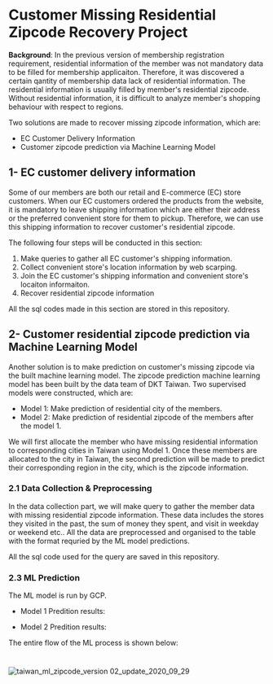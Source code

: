 # Customer Missing Residential Zipcode Recovery Project

**Background**: In the previous version of membership registration requirement, residential information of the member was not  mandatory data to be filled for membership applicaiton. Therefore, it was discovered a certain qantity of membership data lack of residential information. The residential information is usually filled by member's residential zipcode. Without residential information, it is difficult to analyze member's shopping behaviour with respect to regions.

Two solutions are made to recover missing zipcode information, which are:
* EC Customer Delivery Information
* Customer zipcode prediction via Machine Learning Model

## 1- EC customer delivery information
Some of our members are both our retail and E-commerce (EC) store customers. When our EC customers ordered the products from the website, it is mandatory to leave shipping information which are either their address or the preferred convenient store for them to pickup. Therefore, we can use this shipping information to recover customer's residential zipcode.

The following four steps will be conducted in this section:
1. Make queries to gather all EC customer's shipping information.
1. Collect convenient store's location information by web scarping. 
1. Join the EC customer's shipping information and convenient store's locaiton informaiton.
1. Recover residential zipcode information  

All the sql codes made in this section are stored in this repository.

## 2- Customer residential zipcode prediction via Machine Learning Model
Another solution is to make prediction on customer's missing zipcode via the built machine learning model. The zipcode prediction machine learning model has been built by the data team of DKT Taiwan. Two supervised models were constructed, which are: 
* Model 1: Make prediction of residential city of the members.
* Model 2: Make prediction of residential zipcode of the members after the model 1. 

We will first allocate the member who have missing residential information to corresponding cities in Taiwan using Model 1. Once these members are allocated to the city in Taiwan, the second prediction will be made to predict their corresponding region in the city, which is the zipcode information. 

### 2.1 Data Collection & Preprocessing

In the data collection part, we will make query to gather the member data with missing residential zipcode information. These data includes the stores they visited in the past, the sum of money they spent, and visit in weekday or weekend etc.. All the data are preprocessed and organised to the table with the format requried by the ML model predictions.

All the sql code used for the query are saved in this repository. 

### 2.3 ML Prediction
The ML model is run by GCP.

* Model 1 Predition results:


* Model 2 Predition results:


The entire flow of the ML process is shown below:
# 
![taiwan_ml_zipcode_version 02_update_2020_09_29](https://user-images.githubusercontent.com/68263082/103403120-1849ec80-4b8a-11eb-9888-d10452b841a5.png)


